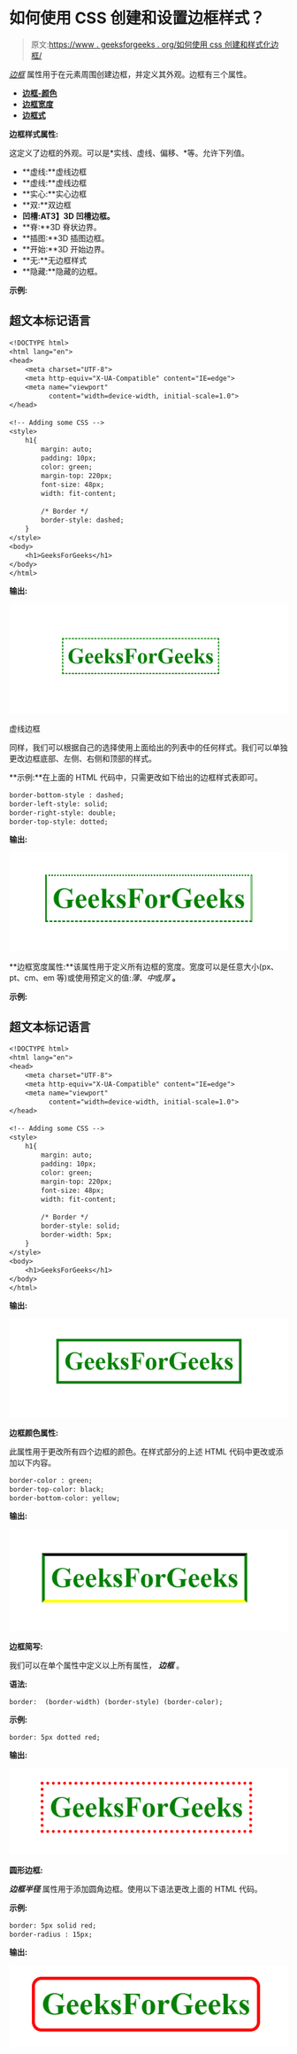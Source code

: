 # 如何使用 CSS 创建和设置边框样式？

> 原文:[https://www . geeksforgeeks . org/如何使用 css 创建和样式化边框/](https://www.geeksforgeeks.org/how-to-create-and-style-border-using-css/)

[*边框*](https://www.geeksforgeeks.org/css-border-property/) 属性用于在元素周围创建边框，并定义其外观。边框有三个属性。

*   **[边框-颜色](https://www.geeksforgeeks.org/css-border-color-property/)**
*   **[边框宽度](https://www.geeksforgeeks.org/css-border-width-property/)**
*   **[边框式](https://www.geeksforgeeks.org/css-border-style-property/)**

**边框样式属性:**

这定义了边框的外观。可以是*实线、虚线、偏移、*等。允许下列值。

*   **虚线:**虚线边框
*   **虚线:**虚线边框
*   **实心:**实心边框
*   **双:**双边框
*   **凹槽:**A**T3】3D 凹槽边框。**
*   **脊:**3D 脊状边界。
*   **插图:**3D 插图边框。
*   **开始:**3D 开始边界。
*   **无:**无边框样式
*   **隐藏:**隐藏的边框。

**示例:**

## 超文本标记语言

```
<!DOCTYPE html>
<html lang="en">
<head>
    <meta charset="UTF-8">
    <meta http-equiv="X-UA-Compatible" content="IE=edge">
    <meta name="viewport" 
          content="width=device-width, initial-scale=1.0">
</head>

<!-- Adding some CSS -->
<style>
    h1{
        margin: auto;
        padding: 10px;
        color: green;
        margin-top: 220px;
        font-size: 48px;
        width: fit-content;

        /* Border */
        border-style: dashed;
    }
</style>
<body>
    <h1>GeeksForGeeks</h1>
</body>
</html>
```

**输出:**

![](img/e221696a47c3c12e7e2f480354e03755.png)

虚线边框

同样，我们可以根据自己的选择使用上面给出的列表中的任何样式。我们可以单独更改边框底部、左侧、右侧和顶部的样式。

**示例:**在上面的 HTML 代码中，只需更改如下给出的边框样式表即可。

```
border-bottom-style : dashed;
border-left-style: solid;
border-right-style: double;
border-top-style: dotted;
```

**输出:**

![](img/2c9ae9b4d54625ba9617572563b962e0.png)

**边框宽度属性:**该属性用于定义所有边框的宽度。宽度可以是任意大小(px、pt、cm、em 等)或使用预定义的值:*薄、中*或*厚* **。**

**示例:**

## 超文本标记语言

```
<!DOCTYPE html>
<html lang="en">
<head>
    <meta charset="UTF-8">
    <meta http-equiv="X-UA-Compatible" content="IE=edge">
    <meta name="viewport" 
          content="width=device-width, initial-scale=1.0">
</head>

<!-- Adding some CSS -->
<style>
    h1{
        margin: auto;
        padding: 10px;
        color: green;
        margin-top: 220px;
        font-size: 48px;
        width: fit-content;

        /* Border */
        border-style: solid;
        border-width: 5px;
    }
</style>
<body>
    <h1>GeeksForGeeks</h1>
</body>
</html>
```

**输出:**

![](img/10bd847f0f3f4d8df65ee9b7f2846046.png)

**边框颜色属性:**

此属性用于更改所有四个边框的颜色。在样式部分的上述 HTML 代码中更改或添加以下内容。

```
border-color : green;
border-top-color: black;
border-bottom-color: yellow;
```

**输出:**

![](img/997603ed6716bacef7b55737a654da7f.png)

**边框简写:**

我们可以在单个属性中定义以上所有属性， ***边框*** 。

**语法:**

```
border:  (border-width) (border-style) (border-color);
```

**示例:**

```
border: 5px dotted red;
```

**输出:**

![](img/fc6a95f41520ecc2da067f07cc64d260.png)

**圆形边框:**

***边框半径*** 属性用于添加圆角边框。使用以下语法更改上面的 HTML 代码。

**示例:**

```
border: 5px solid red;
border-radius : 15px;
```

**输出:**

![](img/7417a7d9783557467a2e2c5b1d6c9603.png)